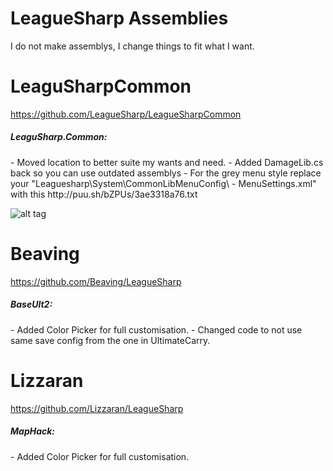 LeagueSharp Assemblies
===========

I do not make assemblys, I change things to fit what I want.

LeaguSharpCommon
===========
https://github.com/LeagueSharp/LeagueSharpCommon
<h5>LeaguSharp.Common:</h5>
- Moved location to better suite my wants and need.
- Added DamageLib.cs back so you can use outdated assemblys
- For the grey menu style replace your "Leaguesharp\System\CommonLibMenuConfig\ - MenuSettings.xml" with this http://puu.sh/bZPUs/3ae3318a76.txt

![alt tag](http://puu.sh/bZNsr/e568433e73.jpg)




Beaving
===========
https://github.com/Beaving/LeagueSharp
<h5>BaseUlt2:</h5>
- Added Color Picker for full customisation.
- Changed code to not use same save config from the one in UltimateCarry.




Lizzaran
===========
https://github.com/Lizzaran/LeagueSharp
<h5>MapHack:</h5>
- Added Color Picker for full customisation.
